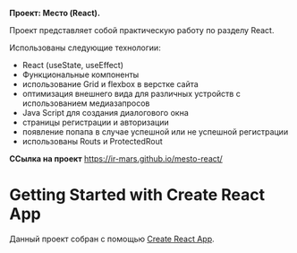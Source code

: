 **Проект: Место (React).**

Проект представляет собой практическую работу по разделу React.

Использованы следующие технологии:
- React (useState, useEffect)
- Функциональные компоненты
- использование Grid и flexbox в верстке сайта
- оптимизация внешнего вида для различных устройств с использованием медиазапросов
- Java Script для создания диалогового окна
- страницы регистрации и авторизации
- появление попапа в случае успешной или не успешной регистрации
- использованы Routs и ProtectedRout

**ССылка на проект**
https://ir-mars.github.io/mesto-react/


# Getting Started with Create React App

Данный проект собран с помощью [Create React App](https://github.com/facebook/create-react-app).